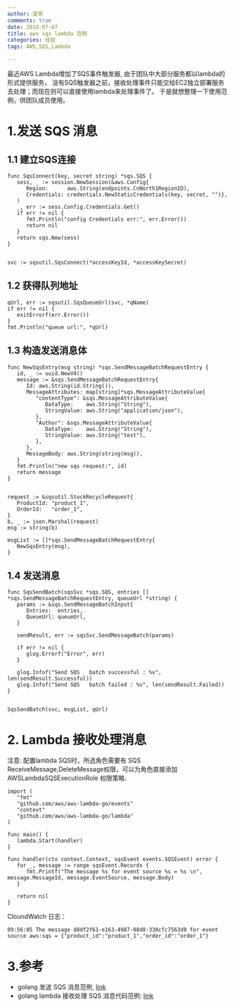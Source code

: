 ```yaml
---
author: 望哥
comments: true
date: 2018-07-07
title: aws sqs lambda 范例
categories: 经验
tags: AWS,SQS,Lambda

---
```


最近AWS Lambda增加了SQS事件触发器, 由于团队中大部分服务都以lambda的形式提供服务，
没有SQS触发器之前，接收处理事件只能交给EC2独立部署服务去处理；而现在则可以直接使用lambda来处理事件了。
于是就想整理一下使用范例，供团队成员使用。

# 1.发送 SQS 消息




## 1.1 建立SQS连接

```
func SqsConnect(key, secret string) *sqs.SQS {
   sess, _ := session.NewSession(&aws.Config{
      Region:      aws.String(endpoints.CnNorth1RegionID),
      Credentials: credentials.NewStaticCredentials(key, secret, "")},
   )
   _, err := sess.Config.Credentials.Get()
   if err != nil {
      fmt.Println("config Credentials err:", err.Error())
      return nil
   }
   return sqs.New(sess)
}


svc := sqsutil.SqsConnect(*accessKeyId, *accessKeySecret)
```


## 1.2 获得队列地址

```
qUrl, err := sqsutil.SqsQueueUrl(svc, *qName)
if err != nil {
   exitErrorf(err.Error())
}
fmt.Println("queue url:", *qUrl)
```


## 1.3 构造发送消息体

```
func NewSqsEntry(msg string) *sqs.SendMessageBatchRequestEntry {
   id, _ := uuid.NewV4()
   message := &sqs.SendMessageBatchRequestEntry{
      Id: aws.String(id.String()),
      MessageAttributes: map[string]*sqs.MessageAttributeValue{
         "contentType": &sqs.MessageAttributeValue{
            DataType:    aws.String("String"),
            StringValue: aws.String("application/json"),
         },
         "Author": &sqs.MessageAttributeValue{
            DataType:    aws.String("String"),
            StringValue: aws.String("test"),
         },
      },
      MessageBody: aws.String(string(msg)),
   }
   fmt.Println("new sqs request:", id)
   return message
}


request := &sqsutil.StockRecycleRequest{
   ProductId: "product_1",
   OrderId:   "order_1",
}
b, _ := json.Marshal(request)
msg := string(b)

msgList := []*sqs.SendMessageBatchRequestEntry{
   NewSqsEntry(msg),
}
```


## 1.4 发送消息

```
func SqsSendBatch(sqsSvc *sqs.SQS, entries [] *sqs.SendMessageBatchRequestEntry, queueUrl *string) {
   params := &sqs.SendMessageBatchInput{
      Entries:  entries,
      QueueUrl: queueUrl,
   }

   sendResult, err := sqsSvc.SendMessageBatch(params)

   if err != nil {
      glog.Errorf("Error", err)
   }

   glog.Infof("Send SQS   batch successful : %v", len(sendResult.Successful))
   glog.Infof("Send SQS   batch failed : %v", len(sendResult.Failed))
}


SqsSendBatch(svc, msgList, qUrl)
```

# 2. Lambda 接收处理消息

注意: 配置lambda SQS时，所选角色需要有 SQS ReceiveMessage,DeleteMessage权限，可以为角色直接添加 AWSLambdaSQSExecutionRole 权限策略.

```
import (
   "fmt"
   "github.com/aws/aws-lambda-go/events"
   "context"
   "github.com/aws/aws-lambda-go/lambda"
)

func main() {
   lambda.Start(handler)
}

func handler(ctx context.Context, sqsEvent events.SQSEvent) error {
   for _, message := range sqsEvent.Records {
      fmt.Printf("The message %s for event source %s = %s \n", message.MessageId, message.EventSource, message.Body)
   }

   return nil
}
```

CloundWatch 日志：

```
09:56:05 The message d8df2f61-e163-4987-98d8-330cfc7563d9 for event source aws:sqs = {"product_id":"product_1","order_id":"order_1"}
```


# 3.参考

- golang 发送 SQS 消息范例, [link](https://github.com/wongoo/go-lambda-example/blob/master/sqssender/sqssender.go)
- golang lambda 接收处理 SQS 消息代码范例: [link](https://github.com/wongoo/go-lambda-example/blob/master/sqslambda/sqslambda.go)


